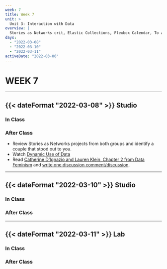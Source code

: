 ```yaml
---
week: 7
title: Week 7
unit: >
  Unit 3: Interaction with Data
overview: |
  Stories as Networks crit, Elastic Collections, Flexbox Calendar, To a hammer everything is a nail, JavaScript, Farewell, world
days:
  - "2022-03-08"
  - "2022-03-10"
  - "2022-03-11"
activeDate: "2022-03-06"
---
```

# WEEK 7

---

## {{< dateFormat "2022-03-08" >}} Studio

### In Class

### After Class
* Review Stories as Networks projects from both groups and identify a couple that stood out to you.
* Watch [Dynamic Use of Data](https://vimeo.com/showcase/8025633/video/518366983)
* Read [Catherine D’Ignazio and Lauren Klein, Chapter 2 from Data Feminism](https://data-feminism.mitpress.mit.edu/pub/ei7cogfn/release/2?readingCollection=0cd867ef) and [write one discussion comment/discussion](https://docs.google.com/document/d/1MbagYbj95h-gXEFXO7WvLw0KlJpw7-qI-DmJ5fUUuY0/edit?usp=sharing).

---

## {{< dateFormat "2022-03-10" >}} Studio

### In Class

### After Class

---

## {{< dateFormat "2022-03-11" >}} Lab

### In Class

### After Class
